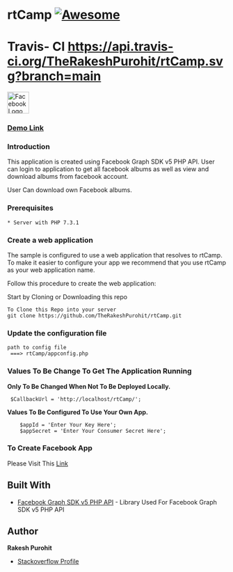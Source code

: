 # rtCamp [![Awesome](https://cdn.rawgit.com/sindresorhus/awesome/d7305f38d29fed78fa85652e3a63e154dd8e8829/media/badge.svg)](https://rakeshpurohit-rtcamp-fb-challenge.000webhostapp.com/)

# Travis- CI https://api.travis-ci.org/TheRakeshPurohit/rtCamp.svg?branch=main

<img src="https://upload.wikimedia.org/wikipedia/commons/c/cd/Facebook_logo_%28square%29.png" alt="Facebook Logo" width="50px" height="50px">

 ### [Demo Link](https://rakeshpurohit-rtcamp-fb-challenge.000webhostapp.com/)

### Introduction
This application is created using Facebook Graph SDK v5 PHP API. User can login to application to get all facebook albums as well as view and download albums from facebook account.

User Can download own Facebook albums.

### Prerequisites
```
* Server with PHP 7.3.1
```
### Create a web application

The sample is configured to use a web application that resolves to rtCamp. To make it easier to configure your app we recommend that you use rtCamp as your web application name. 

Follow this procedure to create the web application:

  Start by Cloning or Downloading this repo
```
To Clone this Repo into your server
git clone https://github.com/TheRakeshPurohit/rtCamp.git
```
### Update the configuration file

```
path to config file
 ===> rtCamp/appconfig.php
 ```
 ### Values To Be Change To Get The Application Running
   **Only To Be Changed When Not To Be Deployed Locally.**
```    
 $CallbackUrl = 'http://localhost/rtCamp/'; 
 ```
 **Values To Be Configured To Use Your Own App.**
```
    $appId = 'Enter Your Key Here';
    $appSecret = 'Enter Your Consumer Secret Here';
 ```

 ### To Create Facebook App
 
 Please Visit This [Link](https://developers.facebook.com/)

## Built With

* [Facebook Graph SDK v5 PHP API](https://github.com/facebook/php-graph-sdk) - Library Used For Facebook Graph SDK v5 PHP API

## Author

 **Rakesh Purohit** 
  * [Stackoverflow Profile](https://stackoverflow.com/users/11320820/rakesh-purohit)

